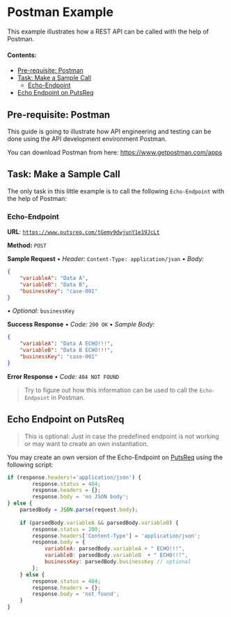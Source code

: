 # Postman Example
This example illustrates how a REST API can be called with the help of Postman.

#### Contents:
- [Pre-requisite: Postman](#pre-requisite-postman)
- [Task: Make a Sample Call](#task-make-a-sample-call)
    - [Echo-Endpoint](#echo-endpoint)
- [Echo Endpoint on PutsReq](#echo-endpoint-on-putsreq)

## Pre-requisite: Postman

This guide is going to illustrate how API engineering and testing can be done using the API development environment Postman.

You can download Postman from here: https://www.getpostman.com/apps

## Task: Make a Sample Call

The only task in this little example is to call the following `Echo-Endpoint` with the help of Postman:

### Echo-Endpoint
**URL**: [`https://www.putsreq.com/tGemy9dwjunY1e19JcLt`](https://www.putsreq.com/tGemy9dwjunY1e19JcLt) 

**Method:** `POST`

**Sample Request**  • *Header:* `Content-Type: application/json` • *Body:*

```JSON
{
    "variableA": "Data A",
    "variableB": "Data B",
    "businessKey": "case-001"
}
```

• *Optional:* `businessKey`
  
**Success Response**  • *Code:* `200 OK` • *Sample Body:*

```JSON
{
    "variableA": "Data A ECHO!!!",
    "variableB": "Data B ECHO!!!",
    "businessKey": "case-001"
}
```

**Error Response** • *Code:* `404 NOT FOUND`

> Try to figure out how this information can be used to call the `Echo-Endpoint` in Postman.

## Echo Endpoint on PutsReq

> This is optional: Just in case the predefined endpoint is not working or may want to create an own instantiation.

You may create an own version of the Echo-Endpoint on [PutsReq](https://www.putsreq.com) using the following script:

```JavaScript
if (response.headers!='application/json') {
        response.status = 404;
        response.headers = {};
        response.body = 'no JSON body';
} else {
    parsedBody = JSON.parse(request.body);
        
    if (parsedBody.variableA && parsedBody.variableB) {
        response.status = 200;
        response.headers['Content-Type'] = 'application/json';
        response.body = {
            variableA: parsedBody.variableA + " ECHO!!!",
            variableB: parsedBody.variableB  + " ECHO!!!",
            businessKey: parsedBody.businessKey // optional
        };
    } else {
        response.status = 404;
        response.headers = {};
        response.body = 'not found';
    }
}
```
